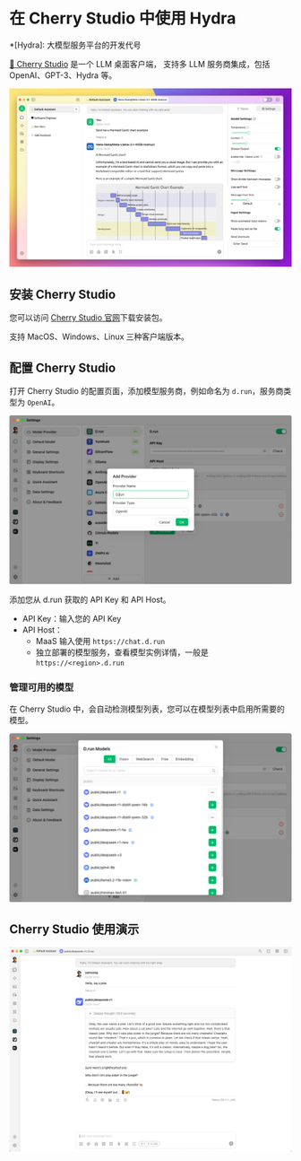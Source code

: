 # 在 Cherry Studio 中使用 Hydra

*[Hydra]: 大模型服务平台的开发代号

[🍒 Cherry Studio](https://cherry-ai.com/) 是一个 LLM 桌面客户端，
支持多 LLM 服务商集成，包括 OpenAI、GPT-3、Hydra 等。

![Cherry Studio](../images/cherry-studio.jpg)

## 安装 Cherry Studio

您可以访问 [Cherry Studio 官网](https://cherry-ai.com/)下载安装包。

支持 MacOS、Windows、Linux 三种客户端版本。

## 配置 Cherry Studio

打开 Cherry Studio 的配置页面，添加模型服务商，例如命名为 `d.run`，服务商类型为 `OpenAI`。

![Cherry Studio](../images/cherry-studio-2.png)

添加您从 d.run 获取的 API Key 和 API Host。

- API Key：输入您的 API Key
- API Host：
    - MaaS 输入使用 `https://chat.d.run`
    - 独立部署的模型服务，查看模型实例详情，一般是 `https://<region>.d.run`

### 管理可用的模型

在 Cherry Studio 中，会自动检测模型列表，您可以在模型列表中启用所需要的模型。

![Cherry Studio](../images/cherry-studio-4.png)

## Cherry Studio 使用演示

![Cherry Studio](../images/cherry-studio-5.png)
